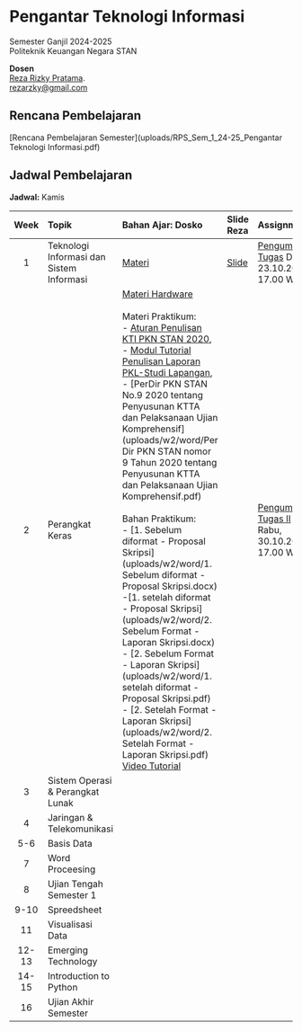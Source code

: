 # Pengantar Teknologi Informasi

Semester Ganjil 2024-2025  
Politeknik Keuangan Negara STAN

**Dosen**  
[Reza Rizky Pratama](https://rezarzky.github.io).    
[rezarzky@gmail.com](mailto:rezarzky@gmail.com)

## Rencana Pembelajaran

[Rencana Pembelajaran Semester](uploads/RPS_Sem_1_24-25_Pengantar Teknologi Informasi.pdf)

## Jadwal Pembelajaran

**Jadwal:** Kamis

| Week | Topik | Bahan Ajar: Dosko | Slide Reza | Assignments |
|:----:|:-------|:-----------------|:-----------|:------------|
| 1    | Teknologi Informasi dan Sistem Informasi | [Materi](uploads/Week1.zip)| [Slide](slides/Week1.pdf)| [Pengumpulan Tugas](https://forms.gle/5JqyJwHnaRARwJWT9) Due: 23.10.2024 17.00 WIB |
| 2    | Perangkat Keras | [Materi Hardware](uploads/w2/Pertemuan_ke-2.pdf)   <br><br> Materi Praktikum: <br> - [Aturan Penulisan KTI PKN STAN 2020](uploads/w2/word/Aturan_Penulisan_Karya_Tulis_Ilmiah_PKN_STAN_2020.pdf),<br> - [Modul Tutorial Penulisan Laporan PKL-Studi Lapangan](uploads/w2/word/Modul_Tutorial_Penulisan_Laporan_PKL-Studi_Lapangan_140203.pdf), <br>- [PerDir PKN STAN No.9 2020 tentang Penyusunan KTTA dan Pelaksanaan Ujian Komprehensif](uploads/w2/word/Per Dir PKN STAN nomor 9 Tahun 2020 tentang Penyusunan KTTA dan Pelaksanaan Ujian Komprehensif.pdf) <br><br> Bahan Praktikum: <br> - [1. Sebelum diformat - Proposal Skripsi](uploads/w2/word/1. Sebelum diformat - Proposal Skripsi.docx) <br> -[1. setelah diformat - Proposal Skripsi](uploads/w2/word/2. Sebelum Format - Laporan Skripsi.docx)  <br> - [2. Sebelum Format - Laporan Skripsi](uploads/w2/word/1. setelah diformat - Proposal Skripsi.pdf) <br> - [2. Setelah Format - Laporan Skripsi](uploads/w2/word/2. Setelah Format - Laporan Skripsi.pdf) <br> [Video Tutorial](https://www.youtube.com/watch?v=FbB4sBNhR-c) | | [Pengumpulan Tugas II](https://forms.gle/xkbdgJWhvWdkFxbz8) Due: Rabu, 30.10.2024 17.00 WIB |
| 3    | Sistem Operasi & Perangkat Lunak |   |   |
| 4    | Jaringan & Telekomunikasi  |    |    |
| 5-6  | Basis Data |    |    |
| 7    | Word Proceesing |  |   |
| 8    |   Ujian Tengah Semester 1   |
| 9-10 | Spreedsheet |  |   |
| 11    |   Visualisasi Data |  |   |
| 12-13 |   Emerging Technology |   |    |
| 14-15 |   Introduction to Python |   |    |
| 16 |   Ujian Akhir Semester    |
